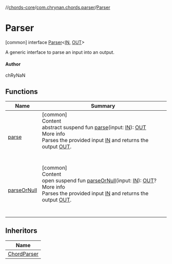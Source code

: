 //[chords-core](../../../index.md)/[com.chrynan.chords.parser](../index.md)/[Parser](index.md)



# Parser  
 [common] interface [Parser](index.md)<[IN](index.md), [OUT](index.md)>

A generic interface to parse an input into an output.



#### Author  


chRyNaN

   


## Functions  
  
|  Name |  Summary | 
|---|---|
| <a name="com.chrynan.chords.parser/Parser/parse/#TypeParam(bounds=[kotlin.Any?])/PointingToDeclaration/"></a>[parse](parse.md)| <a name="com.chrynan.chords.parser/Parser/parse/#TypeParam(bounds=[kotlin.Any?])/PointingToDeclaration/"></a>[common]  <br>Content  <br>abstract suspend fun [parse](parse.md)(input: [IN](index.md)): [OUT](index.md)  <br>More info  <br>Parses the provided input [IN](index.md) and returns the output [OUT](index.md).  <br><br><br>|
| <a name="com.chrynan.chords.parser/Parser/parseOrNull/#TypeParam(bounds=[kotlin.Any?])/PointingToDeclaration/"></a>[parseOrNull](parse-or-null.md)| <a name="com.chrynan.chords.parser/Parser/parseOrNull/#TypeParam(bounds=[kotlin.Any?])/PointingToDeclaration/"></a>[common]  <br>Content  <br>open suspend fun [parseOrNull](parse-or-null.md)(input: [IN](index.md)): [OUT](index.md)?  <br>More info  <br>Parses the provided input [IN](index.md) and returns the output [OUT](index.md).  <br><br><br>|


## Inheritors  
  
|  Name | 
|---|
| <a name="com.chrynan.chords.parser/ChordParser///PointingToDeclaration/"></a>[ChordParser](../-chord-parser/index.md)|

